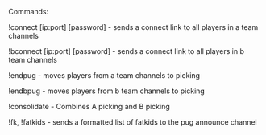 Commands:

!connect [ip:port] [password] - sends a connect link to all players in a team channels

!bconnect [ip:port] [password] - sends a connect link to all players in b team channels

!endpug - moves players from a team channels to picking

!endbpug - moves players from b team channels to picking

!consolidate - Combines A picking and B picking

!fk, !fatkids - sends a formatted list of fatkids to the pug announce channel
